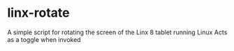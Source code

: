 # linx-rotate
A simple script for rotating the screen of the Linx 8 tablet running Linux
Acts as a toggle when invoked
